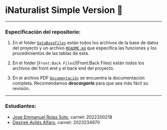 
# iNaturalist Simple Version 🌱
---
### Especificación del repositorio:

1. En el folder [`DataBaseFiles`](DataBaseFiles) están todos los archivos de la base de datos del proyecto y un archivo [`README.md`](DataBaseFiles/README.md) que especifica las funciones y los procedimientos de las tablas de esta.
2. En el folder [`Front:Back Files`](Front:Back Files) están todos los archivos del front end y el back end del proyecto.

3. En el archivo PDF [`Documentación`](Documentación.pdf) se encuentra la documentación completa. Recomendamos ***descargarla*** para que sea más fácil su revisión.



---
### Estudiantes:

- [Jose Emmanuel Rojas Soto](https://github.com/Kyaki101), carnet: 2022200218
- [Desireé Avilés Alfaro](https://github.com/desireeav), carnet: 2023234970

